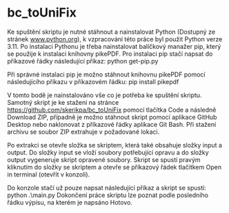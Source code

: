 # bc_toUniFix

Ke spuštění skriptu je nutné stáhnout a nainstalovat Python (Dostupný ze stránek www.python.org), k vzpracování této práce byl použit Python verze 3.11.
Po instalaci Pythonu je třeba nainstalovat balíčkový manažer pip, který se použije k instalaci knihovny pikePDF. Pro instalaci pip stačí napsat do příkazové řádky následující příkaz: python get-pip.py

Při správné instalaci pip je možno stáhnout knihovnu pikePDF pomocí následujícího příkazu v příkazovém řádku: pip install pikepdf

V tomto bodě je nainstalováno vše co je potřeba ke spuštění skriptu. Samotný skript je ke stažení na stránce https://github.com/skerikpa/bc_toUniFix pomocí tlačítka Code a následně Download ZIP, případně je možno stáhnout skript pomocí aplikace GitHub Desktop nebo naklonovat z příkazové řádky aplikace Git Bash. 
Při stažení archivu se soubor ZIP extrahuje v požadované lokaci.

Po extrakci se otevře složka se skriptem, která také obsahuje složky input a output. Do složky input se vloží soubory potřebující opravu a do složky output vygeneruje skript opravené soubory.
Skript se spustí pravým kliknutím do složky se skriptem a otevře se příkazový řádek tlačítkem Open in terminal (otevřít v konzoli).

Do konzole stačí už pouze napsat následující příkaz a skript se spustí: python .\main.py
Dokončení práce skriptu lze poznat podle posledního řádku výpisu, na kterém je napsáno Hotovo.

